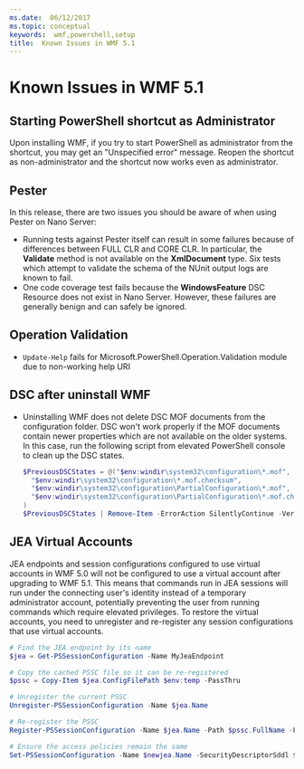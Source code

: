 ```yaml
---
ms.date:  06/12/2017
ms.topic: conceptual
keywords:  wmf,powershell,setup
title:  Known Issues in WMF 5.1
---
```

# Known Issues in WMF 5.1

## Starting PowerShell shortcut as Administrator

Upon installing WMF, if you try to start PowerShell as administrator from the shortcut, you may get
an "Unspecified error" message. Reopen the shortcut as non-administrator and the shortcut now works
even as administrator.

## Pester

In this release, there are two issues you should be aware of when using Pester on Nano Server:

- Running tests against Pester itself can result in some failures because of differences between
  FULL CLR and CORE CLR. In particular, the **Validate** method is not available on the
  **XmlDocument** type. Six tests which attempt to validate the schema of the NUnit output logs are
  known to fail.
- One code coverage test fails because the **WindowsFeature** DSC Resource does not exist in Nano
  Server. However, these failures are generally benign and can safely be ignored.

## Operation Validation

- `Update-Help` fails for Microsoft.PowerShell.Operation.Validation module due to non-working help
  URI

## DSC after uninstall WMF

- Uninstalling WMF does not delete DSC MOF documents from the configuration folder. DSC won't work
  properly if the MOF documents contain newer properties which are not available on the older
  systems. In this case, run the following script from elevated PowerShell console to clean up the
  DSC states.

  ```powershell
  $PreviousDSCStates = @("$env:windir\system32\configuration\*.mof",
    "$env:windir\system32\configuration\*.mof.checksum",
    "$env:windir\system32\configuration\PartialConfiguration\*.mof",
    "$env:windir\system32\configuration\PartialConfiguration\*.mof.checksum"
  )
  $PreviousDSCStates | Remove-Item -ErrorAction SilentlyContinue -Verbose
  ```

## JEA Virtual Accounts

JEA endpoints and session configurations configured to use virtual accounts in WMF 5.0 will not be
configured to use a virtual account after upgrading to WMF 5.1. This means that commands run in JEA
sessions will run under the connecting user's identity instead of a temporary administrator account,
potentially preventing the user from running commands which require elevated privileges. To restore
the virtual accounts, you need to unregister and re-register any session configurations that use
virtual accounts.

```powershell
# Find the JEA endpoint by its name
$jea = Get-PSSessionConfiguration -Name MyJeaEndpoint

# Copy the cached PSSC file so it can be re-registered
$pssc = Copy-Item $jea.ConfigFilePath $env:temp -PassThru

# Unregister the current PSSC
Unregister-PSSessionConfiguration -Name $jea.Name

# Re-register the PSSC
Register-PSSessionConfiguration -Name $jea.Name -Path $pssc.FullName -Force

# Ensure the access policies remain the same
Set-PSSessionConfiguration -Name $newjea.Name -SecurityDescriptorSddl $jea.SecurityDescriptorSddl
```
